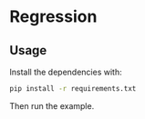 # Regression

## Usage

Install the dependencies with:

```bash
pip install -r requirements.txt
```

Then run the example.